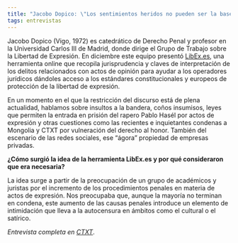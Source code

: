 ```yaml
---
title: "Jacobo Dopico: \"Los sentimientos heridos no pueden ser la base para una limitación de la libertad de expresión\""
tags: entrevistas
---
```

Jacobo Dopico (Vigo, 1972) es catedrático de Derecho Penal y profesor en la Universidad Carlos III de Madrid, donde dirige el Grupo de Trabajo sobre la Libertad de Expresión. En diciembre este equipo presentó [LibEx.es](https://libex.es/), una herramienta online que recopila jurisprudencia y claves de interpretación de los delitos relacionados con actos de opinión para ayudar a los operadores jurídicos dándoles acceso a los estándares constitucionales y europeos de protección de la libertad de expresión.

En un momento en el que la restricción del discurso está de plena actualidad, hablamos sobre insultos a la bandera, coños insumisos, leyes que permiten la entrada en prisión del rapero Pablo Hasél por actos de expresión y otras cuestiones como las recientes e inquietantes condenas a Mongolia y CTXT por vulneración del derecho al honor. También del escenario de las redes sociales, ese “ágora” propiedad de empresas privadas.

**¿Cómo surgió la idea de la herramienta LibEx.es y por qué consideraron que era necesaria?**

La idea surge a partir de la preocupación de un grupo de académicos y juristas por el incremento de los procedimientos penales en materia de actos de expresión. Nos preocupaba que, aunque la mayoría no terminan en condena, este aumento de las causas penales introduce un elemento de intimidación que lleva a la autocensura en ámbitos como el cultural o el satírico.

*Entrevista completa en [CTXT](https://ctxt.es/es/20210201/Politica/34932/jacobo-dopico-libex-libertad-de-expresion-tedh-elena-de-sus.htm)*.
